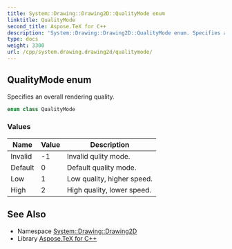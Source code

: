 ```yaml
---
title: System::Drawing::Drawing2D::QualityMode enum
linktitle: QualityMode
second_title: Aspose.TeX for C++
description: 'System::Drawing::Drawing2D::QualityMode enum. Specifies an overall rendering quality in C++.'
type: docs
weight: 3300
url: /cpp/system.drawing.drawing2d/qualitymode/
---
```

## QualityMode enum


Specifies an overall rendering quality.

```cpp
enum class QualityMode
```

### Values

| Name | Value | Description |
| --- | --- | --- |
| Invalid | -1 | Invalid qulity mode. |
| Default | 0 | Default quality mode. |
| Low | 1 | Low quality, higher speed. |
| High | 2 | High quality, lower speed. |

## See Also

* Namespace [System::Drawing::Drawing2D](../)
* Library [Aspose.TeX for C++](../../)

